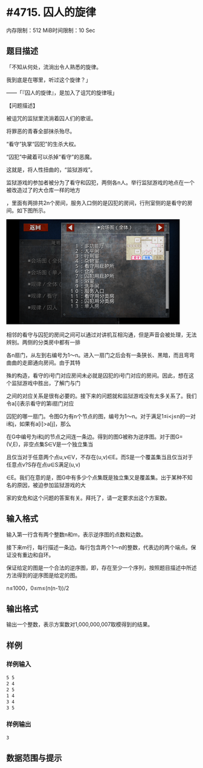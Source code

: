# #4715. 囚人的旋律

内存限制：512 MiB时间限制：10 Sec

## 题目描述

「不知从何处，流淌出令人熟悉的旋律。

我到底是在哪里，听过这个旋律？」

&mdash;&mdash;「『囚人的旋律』，是加入了诅咒的旋律哦」

【问题描述】

被诅咒的监狱里流淌着囚人们的歌谣。

将罪恶的青春全部抹杀殆尽。

&ldquo;看守&rdquo;执掌&ldquo;囚犯&rdquo;的生杀大权。

&ldquo;囚犯&rdquo;中藏着可以杀掉&ldquo;看守&rdquo;的恶魔。

这就是，将人性扭曲的，&ldquo;监狱游戏&rdquo;。

监狱游戏的参加者被分为了看守和囚犯，两侧各n人。举行监狱游戏的地点在一个被改造过了的大仓库一样的地方

，里面有两排共2n个房间，服务入口侧的是囚犯的房间，行刑室侧的是看守的房间。如下图所示。

 ![](upload/201611/aa.png)

相邻的看守与囚犯的房间之间可以通过对讲机互相沟通，但是声音会被处理，无法辨别。两侧的分类房中都有一排

各n扇门，从左到右编号为1～n。进入一扇门之后会有一条狭长、黑暗，而且弯弯曲曲的走廊通向房间。由于其特

殊的构造，看守的i号门对应房间未必就是囚犯的i号门对应的房间。因此，想在这个监狱游戏中胜出，了解门与门

之间的对应关系是很有必要的。接下来的问题就和监狱游戏没有太多关系了。我们令a[i]表示看守的第i扇门对应

囚犯的哪一扇门。令图G为有n个节点的图，编号为1～n。对于满足1&le;i<j&le;n的一对i和j，如果有a[i]>a[j]，那么

在G中编号为i和j的节点之间连一条边。得到的图G被称为逆序图。对于图G=(V,E)，非空点集S&isin;V是一个独立集当

且仅当对于任意两个点u,v&isin;V，不存在(u,v)&isin;E。而S是一个覆盖集当且仅当对于任意点v?S存在点u&isin;S满足(u,v)

&isin;E。我们在意的是，图G中有多少个点集既是独立集又是覆盖集。出于某种不知名的原因，被迫参加监狱游戏的大

家的安危和这个问题的答案有关。拜托了，请一定要求出这个方案数。

## 输入格式

输入第一行含有两个整数n和m，表示逆序图的点数和边数。

接下来m行，每行描述一条边。每行包含两个1～n的整数，代表边的两个端点。保证没有重边和自环。

保证给定的图是一个合法的逆序图，即，存在至少一个序列，按照题目描述中所述方法得到的逆序图是给定的图。

n&le;1000，0&le;m&le;(n(n-1))/2

## 输出格式

输出一个整数，表示方案数对1,000,000,007取模得到的结果。

## 样例

### 样例输入

    
    5 5
    2 4
    2 5
    1 4
    3 4
    3 5
    

### 样例输出

    
    3
    
    

## 数据范围与提示
